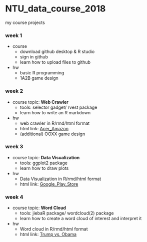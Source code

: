 # NTU_data_course_2018
my course projects 
### week 1
- course
  - download github desktop & R studio
  - sign in github
  - learn how to upload files to github 
- hw
  - basic R programming
  - 1A2B game design
  
### week 2
- course topic: **Web Crawler**
  - tools: selector gadget/ rvest package
  - learn how to write an R markdown 
- hw
  - web crawler in R/rmd/html format
  - html link: [Acer_Amazon](https://qk0926.github.io/NTU_data_course_2018/week_2/hw_2/crawler)
  - (additional) OOXX game design

### week 3
- course topic: **Data Visualization**
  - tools: ggplot2 package
  - learn how to draw plots   
- hw
  - Data Visualization in R/rmd/html format
  - html link: [Google_Play_Store](https://qk0926.github.io/NTU_data_course_2018/week_3/hw_3/Data_Visualization)

### week 4
- course topic: **Word Cloud**
  - tools: jiebaR package/ wordcloud(2) package
  - learn how to create a word cloud of interest and interpret it  
- hw
  - Word cloud in R/rmd/html format
  - html link: [Trump vs. Obama](https://qk0926.github.io/NTU_data_course_2018/week_4/wordcloud)

